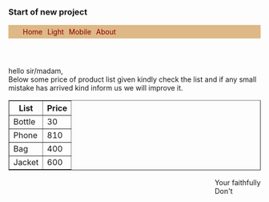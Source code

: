 <!DOCTYPE html>
<html>

<head>
  <meta charset="UTF-8">
  <meta name="viewport" content="width=device-width, initial-scale=1">
  <title>Re energize</title>
  <style>
    .Hope{
      background-color: burlywood;
      color: darkred;
      
    }
    .Hope li{
      float: left;
      list-style: none;
      margin: 5px;
      
    }
    .Hope ul{
      overflow: auto;
    }
    .a{
      float:right;
    }
  </style>
</head>

<body>
<h3>Start of new project</h3>
<nav class="Hope">
  <header>
    <ul>
      <li>Home</li>
      <li>Light</li>
      <li>Mobile</li>
      <li>About</li>
    </ul>
  </header>
</nav>
<p class="p">
  hello sir/madam,<br>Below some price of product list given kindly check the list and if any small mistake has arrived kind inform us we will improve it.
  
</p>
<table border="1">
  <tr>
    <th>List</th>
    <th>Price</th>
  </tr>
  
  <tr>
    <td>Bottle</td>
    <td>30</td>
  </tr>
  <tr>
    <td>Phone</td>
    <td>810</td>
  </tr>
  <tr>
    <td>Bag</td>
    <td>400</td>
  </tr>
  <tr>
    <td>Jacket</td>
    <td>600</td>
  </tr>
</table>
<a class="a">
  Your faithfully<br>
  Don't
  
</a>
</body>

</html>
